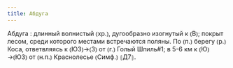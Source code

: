 ```yaml
---
title: Абдуга
---
```


Абдуга
: длинный волнистый ⦅хр.⦆, дугообразно изогнутый к ⦅В⦆; покрыт лесом, среди которого местами встречаются поляны. По ⦅п.⦆ берегу ⦅р.⦆ Коса, ответвляясь к ⦅ЮЗ⦆→⦅З⦆ от ⦅г.⦆ Голый Шпиль#1; в 5-6 км к ⦅Ю⦆→⦅ЮЗ⦆ от ⦅н.п.⦆ Краснолесье ⦅Симф.⦆ ⦃Д7⦄.

